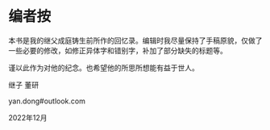 # 编者按

本书是我的继父成庭铸生前所作的回忆录。编辑时我尽量保持了手稿原貌，仅做了一些必要的修改，如修正异体字和错别字，补加了部分缺失的标题等。

谨以此作为对他的纪念。也希望他的所思所想能有益于世人。

继子 董研

yan.dong#outlook.com

2022年12月
